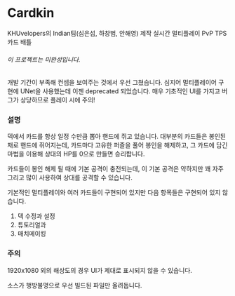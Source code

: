 # Cardkin
KHUvelopers의 Indian팀(심은섭, 하창범, 안해영) 제작
실시간 멀티플레이 PvP TPS 카드 배틀

###### 이 프로젝트는 미완성입니다.
개발 기간이 부족해 컨셉을 보여주는 것에서 우선 그쳤습니다.
심지어 멀티플레이어 구현에 UNet을 사용했는데 이젠 deprecated 되었습니다.
매우 기초적인 UI를 가지고 버그가 상당하므로 플레이 시에 주의!

### 설명
덱에서 카드를 항상 일정 수만큼 뽑아 핸드에 쥐고 있습니다.
대부분의 카드들은 봉인된 채로 핸드에 쥐어지는데, 카드마다 고유한 퍼즐을 풀어 봉인을 해제하고, 그 카드에 담긴 마법을 이용해 상대의 HP를 0으로 만들면 승리합니다.

카드들이 봉인 해제 될 때에 기본 공격이 충전되는데, 이 기본 공격은 약하지만 꽤 자주 그리고 많이 사용하여 상대를 공격할 수 있습니다.

기본적인 멀티플레이와 여러 카드들이 구현되어 있지만 다음 항목들은 구현되어 있지 않습니다.
1. 덱 수정과 설정
1. 튜토리얼과 
1. 매치메이킹

### 주의
1920x1080 외의 해상도의 경우 UI가 제대로 표시되지 않을 수 있습니다.

소스가 행방불명으로 우선 빌드된 파일만 올려둡니다.
